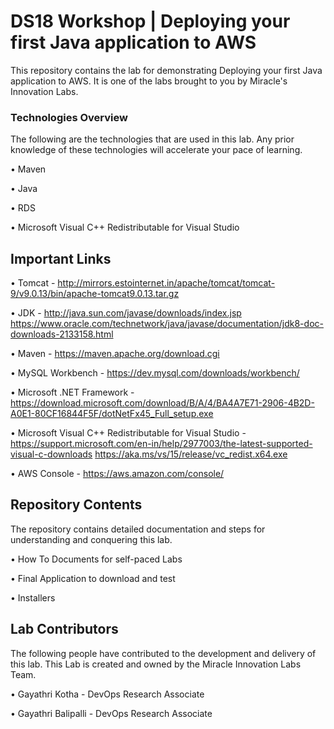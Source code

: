 # DS18 Workshop | Deploying your first Java application to AWS

This repository contains the lab for demonstrating Deploying your first Java application to AWS. It is one of the labs brought to you by Miracle's Innovation Labs.

### Technologies Overview

The following are the technologies that are used in this lab. Any prior knowledge of these technologies will accelerate your pace of learning.

• Maven

• Java

• RDS

• Microsoft Visual C++ Redistributable for Visual Studio 

## Important Links

• Tomcat - http://mirrors.estointernet.in/apache/tomcat/tomcat-9/v9.0.13/bin/apache-tomcat9.0.13.tar.gz

• JDK - http://java.sun.com/javase/downloads/index.jsp
https://www.oracle.com/technetwork/java/javase/documentation/jdk8-doc-downloads-2133158.html

• Maven - https://maven.apache.org/download.cgi

• MySQL Workbench - https://dev.mysql.com/downloads/workbench/

• Microsoft .NET Framework - https://download.microsoft.com/download/B/A/4/BA4A7E71-2906-4B2D-A0E1-80CF16844F5F/dotNetFx45_Full_setup.exe

• Microsoft Visual C++ Redistributable for Visual Studio - https://support.microsoft.com/en-in/help/2977003/the-latest-supported-visual-c-downloads
https://aka.ms/vs/15/release/vc_redist.x64.exe

• AWS Console - https://aws.amazon.com/console/

## Repository Contents

The repository contains detailed documentation and steps for understanding and conquering this lab.

• How To Documents for self-paced Labs

• Final Application to download and test

• Installers

## Lab Contributors

The following people have contributed to the development and delivery of this lab. This Lab is created and owned by the Miracle Innovation Labs Team.

• Gayathri Kotha - DevOps Research Associate

• Gayathri Balipalli - DevOps Research Associate
